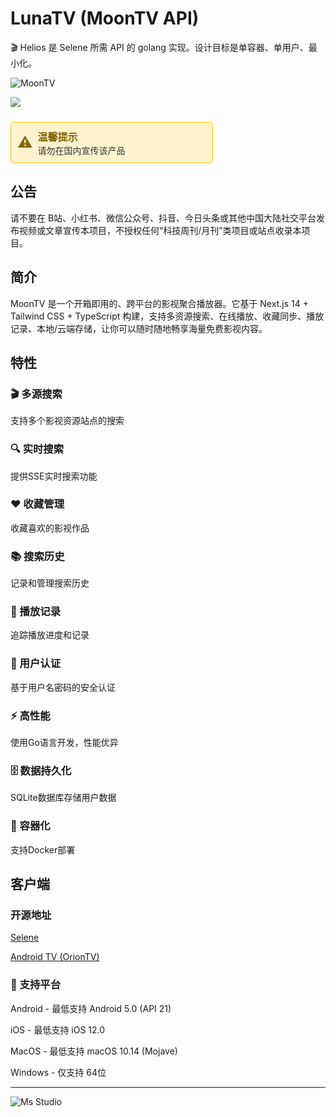 # LunaTV (MoonTV API)

🎬 Helios 是 Selene 所需 API 的 golang 实现。设计目标是单容器、单用户、最小化。

![MoonTV](https://file.lifebus.top/imgs/moontv_cover.png)

![](https://img.shields.io/badge/%E6%96%B0%E7%96%86%E8%90%8C%E6%A3%AE%E8%BD%AF%E4%BB%B6%E5%BC%80%E5%8F%91%E5%B7%A5%E4%BD%9C%E5%AE%A4-%E6%8F%90%E4%BE%9B%E6%8A%80%E6%9C%AF%E6%94%AF%E6%8C%81-blue)

<div style="border: 1px solid #FFC107; padding: 10px; border-radius: 5px; color: #856404; background-color: #FFF3CD; display: inline-block; width: 100%; max-width: 60%; margin-top: 10px;">
    <div style="display: flex; align-items: center;">
        <span style="font-size: 24px; margin-right: 8px;">⚠️</span>
        <div>
            <strong style="font-size: 16px;">温馨提示</strong><br>
            <span style="font-size: 14px; color: #333;">请勿在国内宣传该产品</span>
        </div>
    </div>
</div>

## 公告

请不要在 B站、小红书、微信公众号、抖音、今日头条或其他中国大陆社交平台发布视频或文章宣传本项目，不授权任何“科技周刊/月刊”类项目或站点收录本项目。

## 简介

MoonTV 是一个开箱即用的、跨平台的影视聚合播放器。它基于 Next.js 14 + Tailwind CSS + TypeScript
构建，支持多资源搜索、在线播放、收藏同步、播放记录、本地/云端存储，让你可以随时随地畅享海量免费影视内容。

## 特性

### 🎬 多源搜索

支持多个影视资源站点的搜索

### 🔍 实时搜索

提供SSE实时搜索功能

### ❤️ 收藏管理

收藏喜欢的影视作品

### 📚 搜索历史

记录和管理搜索历史

### 🎯 播放记录

追踪播放进度和记录

### 🔐 用户认证

基于用户名密码的安全认证

### ⚡ 高性能

使用Go语言开发，性能优异

### 🗄️ 数据持久化

SQLite数据库存储用户数据

### 🐳 容器化

支持Docker部署

## 客户端

### 开源地址

[Selene](https://github.com/MoonTechLab/Selene)

[Android TV (OrionTV)](https://github.com/orion-lib/OrionTV)

### 📱 支持平台

Android - 最低支持 Android 5.0 (API 21)

iOS - 最低支持 iOS 12.0

MacOS - 最低支持 macOS 10.14 (Mojave)

Windows - 仅支持 64位

---

![Ms Studio](https://file.lifebus.top/imgs/ms_blank_001.png)
